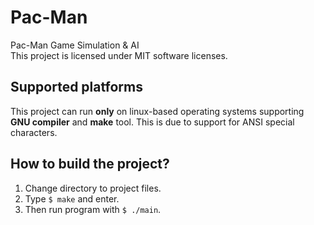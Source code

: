 # Pac-Man
Pac-Man Game Simulation & AI\
This project is licensed under MIT software licenses.

## Supported platforms
This project can run **only** on linux-based operating systems supporting **GNU compiler** and **make** tool.
This is due to support for ANSI special characters.

## How to build the project?
1. Change directory to project files.
2. Type ```$ make``` and enter.
3. Then run program with ```$ ./main```.
